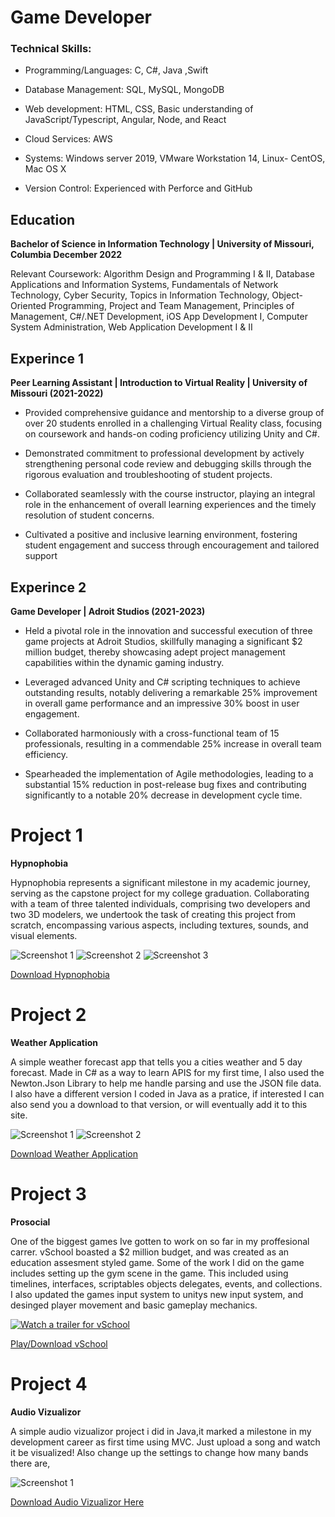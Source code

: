 # Game Developer


### Technical Skills: 

- Programming/Languages: C, C#, Java ,Swift  

- Database Management: SQL, MySQL, MongoDB 

- Web development: HTML, CSS, Basic understanding of JavaScript/Typescript, Angular, Node, and React  

 - Cloud Services: AWS  

- Systems: Windows server 2019, VMware Workstation 14, Linux- CentOS, Mac OS X 

- Version Control: Experienced with Perforce and GitHub  

## Education 
**Bachelor of Science in Information Technology | University of Missouri, Columbia 
December 2022**


Relevant Coursework: Algorithm Design and Programming I & II, Database Applications and Information Systems, 
Fundamentals of Network Technology, Cyber Security, Topics in Information Technology, Object-Oriented Programming, 
Project and Team Management, Principles of Management, C#/.NET Development, iOS App Development I, Computer 
System Administration, Web Application Development I & II  

## Experince 1
**Peer Learning Assistant | Introduction to Virtual Reality | University of Missouri (2021-2022)** 

- Provided comprehensive guidance and mentorship to a diverse group of over 20 students enrolled in a challenging 
Virtual Reality class, focusing on coursework and hands-on coding proficiency utilizing Unity and C#.

- Demonstrated commitment to professional development by actively strengthening personal code review and 
debugging skills through the rigorous evaluation and troubleshooting of student projects.

- Collaborated seamlessly with the course instructor, playing an integral role in the enhancement of overall learning 
experiences and the timely resolution of student concerns.

- Cultivated a positive and inclusive learning environment, fostering student engagement and success through 
encouragement and tailored support

## Experince 2
 **Game Developer | Adroit Studios (2021-2023)**

- Held a pivotal role in the innovation and successful execution of three game projects at Adroit Studios, skillfully 
managing a significant $2 million budget, thereby showcasing adept project management capabilities within the 
dynamic gaming industry. 

- Leveraged advanced Unity and C# scripting techniques to achieve outstanding results, notably delivering a remarkable 
25% improvement in overall game performance and an impressive 30% boost in user engagement. 

- Collaborated harmoniously with a cross-functional team of 15 professionals, resulting in a commendable 25% increase 
in overall team efficiency. 

- Spearheaded the implementation of Agile methodologies, leading to a substantial 15% reduction in post-release bug 
fixes and contributing significantly to a notable 20% decrease in development cycle time. 


# Project 1
**Hypnophobia**

Hypnophobia represents a significant milestone in my academic journey, serving as the capstone project for my college graduation. Collaborating with a team of three talented individuals, comprising 
two developers and two 3D modelers, we undertook the task of creating this project from scratch, encompassing various aspects, including textures, sounds, and visual elements.


![Screenshot 1](/Assets/Images/MainMenu.PNG)
![Screenshot 2](/Assets/Images/house.PNG)
![Screenshot 3](/Assets/Images/Tutorial.PNG)


[Download Hypnophobia](https://drive.google.com/file/d/1Q7MJWnuD_N_L0eWb5BKXBuy2nSm0hWnS/view?usp=sharing)
 


# Project 2
**Weather Application**

A simple weather forecast app that tells you a cities weather and 5 day forecast. Made in  C# as a way to learn APIS for my first time, I also used the Newton.Json Library to help me handle parsing and
use the JSON file data. I also have a different version I coded in Java as a pratice, if interested I can also send you a download to that version, or will eventually add it to this site.

![Screenshot 1](Assets/Images/StartWeatherApp.PNG)
![Screenshot 2](/Assets/Images/DataFill.PNG)


[Download Weather Application](https://drive.google.com/file/d/1Uc7lQZ6kEZlun1EtZn3fLwaFRJX9zG1f/view?usp=drive_link)


# Project 3
**Prosocial**

One of the biggest games Ive gotten to work on so far in my proffesional carrer. vSchool boasted a $2 million budget, and was created as an education assesment styled game.
Some of the work I did on the game includes setting up the gym scene in the game. This included using timelines, interfaces, scriptables objects delegates, events, and collections. I also
updated the games input system to unitys new input system, and desinged player movement and basic gameplay mechanics.


 
[![Watch a trailer for vSchool](https://img.youtube.com/vi/Hfn-XPt76Zc/maxresdefault.jpg)](https://www.youtube.com/watch?v=Hfn-XPt76Zc)

[Play/Download vSchool](https://adroitmu.itch.io/vschool)



# Project 4
**Audio Vizualizor**

A simple audio vizualizor project i did in Java,it marked a milestone in my development career as  first time using MVC. Just upload a song and watch it be visualized! Also change up the settings to
change how many bands there are,

![Screenshot 1](Assets/AudioViz.gif)


[Download Audio Vizualizor Here](https://drive.google.com/file/d/1J4nXAdoCWjbXOtTgpXIIIafEMMDxeH45/view?usp=drive_link)
 
